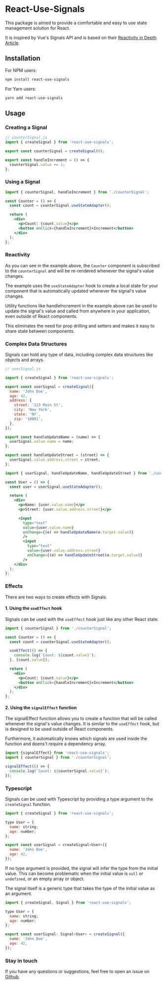 # React-Use-Signals

This package is aimed to provide a comfortable and easy to use state management solution for React.

It is inspired by Vue's Signals API and is based on their [Reactivity in Depth Article](https://vuejs.org/guide/extras/reactivity-in-depth.html).

## Installation

For NPM users:
```bash 
npm install react-use-signals
```

For Yarn users:
```bash
yarn add react-use-signals
```

## Usage

### Creating a Signal

```jsx
// counterSignal.js
import { createSignal } from 'react-use-signals';

export const counterSignal = createSignal(0);

export const handleIncrement = () => {
  counterSignal.value += 1;
};
```

### Using a Signal

```jsx
import { counterSignal, handleIncrement } from './counterSignal';

const Counter = () => {
  const count = counterSignal.useStateAdapter();

  return (
    <div>
      <p>Count: {count.value}</p>
      <button onClick={handleIncrement}>Increment</button>
    </div>
  );
};
```

### Reactivity

As you can see in the example above, the `Counter` component is subscribed to the `counterSignal` and will be re-rendered whenever the signal's value changes.

The example uses the `useStateAdapter` hook to create a local state for your component that is automatically updated whenever the signal's value changes.

Utility functions like handleIncrement in the example above can be used to update the signal's value and called from anywhere in your application, even outside of React components.

This eliminates the need for prop drilling and setters and makes it easy to share state between components.

### Complex Data Structures

Signals can hold any type of data, including complex data structures like objects and arrays.

```jsx
// userSignal.js

import { createSignal } from 'react-use-signals';

export const userSignal = createSignal({
  name: 'John Doe',
  age: 42,
  address: {
    street: '123 Main St',
    city: 'New York',
    state: 'NY',
    zip: '10001',
  },
});

export const handleUpdateName = (name) => {
  userSignal.value.name = name;
};

export const handleUpdateStreet = (street) => {
  userSignal.value.address.street = street;
};
```


```jsx
import { userSignal, handleUpdateName, handleUpdateStreet } from './userSignal';

const User = () => {
  const user = userSignal.useStateAdapter();

  return (
    <div>
      <p>Name: {user.value.name}</p>
      <p>Street: {user.value.address.street}</p>

      <input
        type="text"
        value={user.value.name}
        onChange={(e) => handleUpdateName(e.target.value)}
        />
        <input
          type="text"
          value={user.value.address.street}
          onChange={(e) => handleUpdateStreet(e.target.value)}
        />
    </div>
  );
};
```

### Effects

There are two ways to create effects with Signals.

#### 1. Using the `useEffect` hook

Signals can be used with the `useEffect` hook just like any other React state.

```jsx
import { counterSignal } from './counterSignal';

const Counter = () => {
  const count = counterSignal.useStateAdapter();

  useEffect(() => {
    console.log(`Count: ${count.value}`);
  }, [count.value]);

  return (
    <div>
      <p>Count: {count.value}</p>
      <button onClick={handleIncrement}>Increment</button>
    </div>
  );
};
```

#### 2. Using the `signalEffect` function

The signalEffect function allows you to create a function that will be called whenever the signal's value changes.
It is similar to the `useEffect` hook, but is designed to be used outside of React components.

Furthermore, it automatically knows which signals are used inside the function and doens't require a dependency array.

```jsx
import {signalEffect} from 'react-use-signals';
import { counterSignal } from './counterSignal';

signalEffect(() => {
  console.log(`Count: ${counterSignal.value}`);
});
```

### Typescript

Signals can be used with Typescript by providing a type argument to the `createSignal` function.

```jsx
import { createSignal } from 'react-use-signals';

type User = {
  name: string;
  age: number;
};

export const userSignal = createSignal<User>({
  name: 'John Doe',
  age: 42,
});
```

If no type argument is provided, the signal will infer the type from the initial value.
This can become problematic when the initial value is `null` or `undefined`, or an empty array or object.


The signal itself is a generic type that takes the type of the initial value as an argument.

```jsx
import { createSignal, Signal } from 'react-use-signals';

type User = {
  name: string;
  age: number;
};

export const userSignal: Signal<User> = createSignal({
  name: 'John Doe',
  age: 42,
});
```

### Stay in touch

If you have any questions or suggestions, feel free to open an issue on [Github](https://github.com/Personal-David-Kohen/React-Use-Signals.git).




